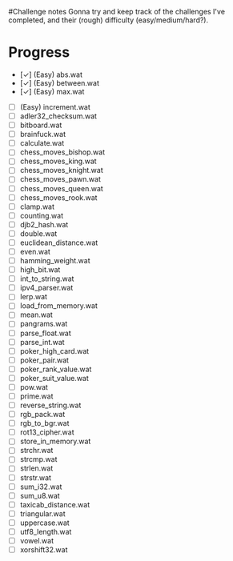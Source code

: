 #Challenge notes
Gonna try and keep track of the challenges I've completed, and their (rough)
difficulty (easy/medium/hard?).

# Progress
- [✓] (Easy) abs.wat
- [✓] (Easy) between.wat
- [✓] (Easy) max.wat
- [ ] (Easy) increment.wat
- [ ] adler32_checksum.wat
- [ ] bitboard.wat
- [ ] brainfuck.wat
- [ ] calculate.wat
- [ ] chess_moves_bishop.wat
- [ ] chess_moves_king.wat
- [ ] chess_moves_knight.wat
- [ ] chess_moves_pawn.wat
- [ ] chess_moves_queen.wat
- [ ] chess_moves_rook.wat
- [ ] clamp.wat
- [ ] counting.wat
- [ ] djb2_hash.wat
- [ ] double.wat
- [ ] euclidean_distance.wat
- [ ] even.wat
- [ ] hamming_weight.wat
- [ ] high_bit.wat
- [ ] int_to_string.wat
- [ ] ipv4_parser.wat
- [ ] lerp.wat
- [ ] load_from_memory.wat
- [ ] mean.wat
- [ ] pangrams.wat
- [ ] parse_float.wat
- [ ] parse_int.wat
- [ ] poker_high_card.wat
- [ ] poker_pair.wat
- [ ] poker_rank_value.wat
- [ ] poker_suit_value.wat
- [ ] pow.wat
- [ ] prime.wat
- [ ] reverse_string.wat
- [ ] rgb_pack.wat
- [ ] rgb_to_bgr.wat
- [ ] rot13_cipher.wat
- [ ] store_in_memory.wat
- [ ] strchr.wat
- [ ] strcmp.wat
- [ ] strlen.wat
- [ ] strstr.wat
- [ ] sum_i32.wat
- [ ] sum_u8.wat
- [ ] taxicab_distance.wat
- [ ] triangular.wat
- [ ] uppercase.wat
- [ ] utf8_length.wat
- [ ] vowel.wat
- [ ] xorshift32.wat
